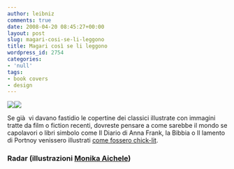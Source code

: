 ```yaml
---
author: leibniz
comments: true
date: 2008-04-20 08:45:27+00:00
layout: post
slug: magari-cosi-se-li-leggono
title: Magari così se li leggono
wordpress_id: 2754
categories:
- 'null'
tags:
- book covers
- design
---
```


![](http://www.radaronline.com/from-the-magazine//anne_frank.jpg)![](http://www.radaronline.com/from-the-magazine//bible.jpg)

Se già  vi davano fastidio le copertine dei classici illustrate con immagini tratte da film o fiction recenti, dovreste pensare a come sarebbe il mondo se capolavori o libri simbolo come Il Diario di Anna Frank, la Bibbia o Il lamento di Portnoy venissero illustrati [come fossero chick-lit](http://www.radaronline.com/from-the-magazine/2008/03/chick_lit_bible_ayn_rand_pynchon_01.php).


### Radar (illustrazioni [Monika Aichele](http://www.monikaaichele.com/))

